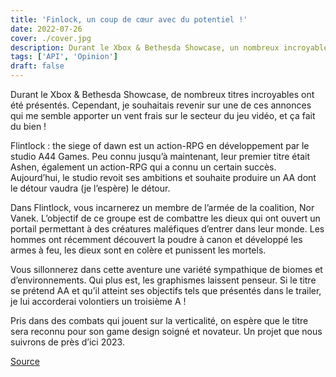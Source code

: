 ```yaml
---
title: 'Finlock, un coup de cœur avec du potentiel !'
date: 2022-07-26
cover: ./cover.jpg
description: Durant le Xbox & Bethesda Showcase, un nombreux incroyable de titres ont été présentés, cependant, je souhaitais revenir sur une de ces annonces...
tags: ['API', 'Opinion']
draft: false
---
```


Durant le Xbox & Bethesda Showcase, de nombreux titres incroyables ont été présentés. Cependant, je souhaitais revenir sur une de ces annonces qui me semble apporter un vent frais sur le secteur du jeu vidéo, et ça fait du bien !

Flintlock : the siege of dawn est un action-RPG en développement par le studio A44 Games. Peu connu jusqu’à maintenant, leur premier titre était Ashen, également un action-RPG qui a connu un certain succès. Aujourd’hui, le studio revoit ses ambitions et souhaite produire un AA dont le détour vaudra (je l’espère) le détour.

Dans Flintlock, vous incarnerez un membre de l’armée de la coalition, Nor Vanek. L’objectif de ce groupe est de combattre les dieux qui ont ouvert un portail permettant à des créatures maléfiques d’entrer dans leur monde. Les hommes ont récemment découvert la poudre à canon et développé les armes à feu, les dieux sont en colère et punissent les mortels.

Vous sillonnerez dans cette aventure une variété sympathique de biomes et d’environnements. Qui plus est, les graphismes laissent penseur. Si le titre se prétend AA et qu’il atteint ses objectifs tels que présentés dans le trailer, je lui accorderai volontiers un troisième A !

Pris dans des combats qui jouent sur la verticalité, on espère que le titre sera reconnu pour son game design soigné et novateur. Un projet que nous suivrons de près d’ici 2023.

[Source](https://www.gamespot.com/articles/ashen-devs-reveal-new-rpg-flintlock-the-siege-of-dawn/1100-6501517/#:~:text=Flintlock%3A%20The%20Siege%20of%20Dawn%20follows%20a%20young,powers%20which%20will%20help%20her%20battle%20against%20gods.)